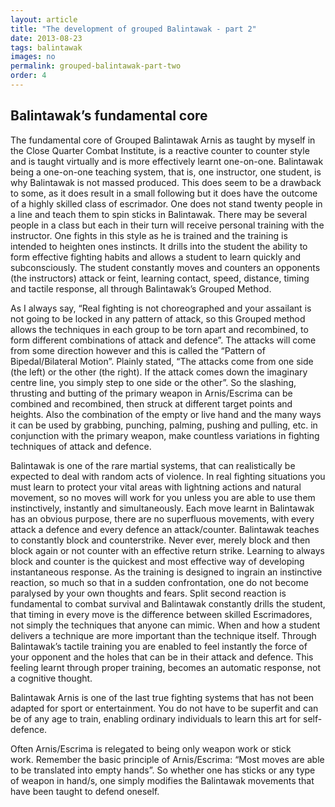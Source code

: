 ```yaml
---
layout: article
title: "The development of grouped Balintawak - part 2"
date: 2013-08-23
tags: balintawak
images: no
permalink: grouped-balintawak-part-two
order: 4
---
```


## Balintawak’s fundamental core

The fundamental core of Grouped Balintawak Arnis as taught by myself in the Close Quarter Combat Institute, is a reactive counter to counter style and is taught virtually and is more effectively learnt one-on-one. Balintawak being a one-on-one teaching system, that is, one instructor, one student, is why Balintawak is not massed produced. This does seem to be a drawback to some, as it does result in a small following but it does have the outcome of a highly skilled class of escrimador. One does not stand twenty people in a line and teach them to spin sticks in Balintawak. There may be several people in a class but each in their turn will receive personal training with the instructor. One fights in this style as he is trained and the training is intended to heighten ones instincts. It drills into the student the ability to form effective fighting habits and allows a student to learn quickly and subconsciously. The student constantly moves and counters an opponents (the instructors) attack or feint, learning contact, speed, distance, timing and tactile response, all through Balintawak’s Grouped Method.

As I always say, “Real fighting is not choreographed and your assailant is not going to be locked in any pattern of attack, so this Grouped method allows the techniques in each group to be torn apart and recombined, to form different combinations of attack and defence”. The attacks will come from some direction however and this is called the “Pattern of Bipedal/Bilateral Motion”. Plainly stated, “The attacks come from one side (the left) or the other (the right). If the attack comes down the imaginary centre line, you simply step to one side or the other”. So the slashing, thrusting and butting of the primary weapon in Arnis/Escrima can be combined and recombined, then struck at different target points and heights. Also the combination of the empty or live hand and the many ways it can be used by grabbing, punching, palming, pushing and pulling, etc. in conjunction with the primary weapon, make countless variations in fighting techniques of attack and defence.

Balintawak is one of the rare martial systems, that can realistically be expected to deal with random acts of violence. In real fighting situations you must learn to protect your vital areas with lightning actions and natural movement, so no moves will work for you unless you are able to use them instinctively, instantly and simultaneously. Each move learnt in Balintawak has an obvious purpose, there are no superfluous movements, with every attack a defence and every defence an attack/counter. Balintawak teaches to constantly block and counterstrike. Never ever, merely block and then block again or not counter with an effective return strike. Learning to always block and counter is the quickest and most effective way of developing instantaneous response.
As the training is designed to ingrain an instinctive reaction, so much so that in a sudden confrontation, one do not become paralysed by your own thoughts and fears. Split second reaction is fundamental to combat survival and Balintawak constantly drills the student, that timing in every move is the difference between skilled Escrimadores, not simply the techniques that anyone can mimic. When and how a student delivers a technique are more important than the technique itself. Through Balintawak’s tactile training you are enabled to feel instantly the force of your opponent and the holes that can be in their attack and defence. This feeling learnt through proper training, becomes an automatic response, not a cognitive thought.

Balintawak Arnis is one of the last true fighting systems that has not been adapted for sport or entertainment. You do not have to be superfit and can be of any age to train, enabling ordinary individuals to learn this art for self-defence.

Often Arnis/Escrima is relegated to being only weapon work or stick work. Remember the basic principle of Arnis/Escrima: “Most moves are able to be translated into empty hands”. So whether one has sticks or any type of weapon in hand/s, one simply modifies the Balintawak movements that have been taught to defend oneself.
